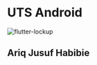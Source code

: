 # UTS Android

![flutter-lockup](https://user-images.githubusercontent.com/48340625/93987286-92abe900-fdb1-11ea-95be-d746001c89fc.png)

## Ariq Jusuf Habibie
